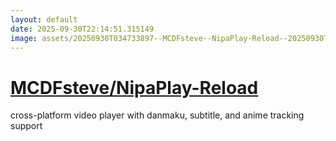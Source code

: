 ```yaml
---
layout: default
date: 2025-09-30T22:14:51.315149
image: assets/20250930T034733897--MCDFsteve--NipaPlay-Reload--20250930T035932998--cropped.png
---
```


# [MCDFsteve/NipaPlay-Reload](https://github.com/MCDFsteve/NipaPlay-Reload)

cross-platform video player with danmaku, subtitle, and anime tracking support

